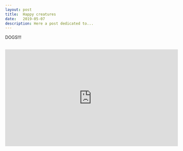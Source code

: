 ```yaml
---
layout: post
title:  Happy creatures
date:   2019-05-07
description: Here a post dedicated to...
---
```

DOGS!!! 

<div class="img_row">
    <img class="col one left" src="{{ site.baseurl }}/assets/img/blog_img/henry1.jpg" alt="" title="Henry"/>
    <img class="col one left" src="{{ site.baseurl }}/assets/img/blog_img/henry1.jpg" alt="" title="Henry"/>
    <img class="col one left" src="{{ site.baseurl }}/assets/img/blog_img/henry1.jpg" alt="" title="Henry"/>
</div>

<div class="img_row">
    <img class="col three" src="{{ site.baseurl }}/assets/img/blog_img/henry1.jpg" alt="" title="example image"/>
</div>

<iframe width="560" height="315" src="https://www.youtube.com/embed/8r4j3LPSejU" frameborder="0" allow="accelerometer; autoplay; encrypted-media; gyroscope; picture-in-picture" allowfullscreen></iframe>
